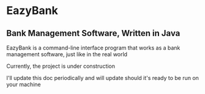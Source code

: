 # EazyBank
## Bank Management Software, Written in Java


EazyBank is a command-line interface program that works as a bank management
software, just like in the real world

Currently, the project is under construction

I'll update this doc periodically and will update should it's ready to be run on your machine